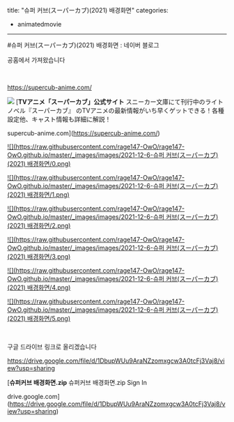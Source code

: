 title: "슈퍼 커브(スーパーカブ)(2021) 배경화면"
categories:
 - animatedmovie
---
#슈퍼 커브(スーパーカブ)(2021) 배경화면 : 네이버 블로그








공홈에서 가져왔습니다

​

<https://supercub-anime.com/>





 



[![](https://dthumb-phinf.pstatic.net/?src=%22https%3A%2F%2Fsupercub-anime.com%2Fcore_sys%2Fimages%2Fothers%2Fogp.jpg%22&type=ff500_300)](https://supercub-anime.com/)
[**TVアニメ「スーパーカブ」公式サイト**
スニーカー文庫にて刊行中のライトノベル『スーパーカブ』 のTVアニメの最新情報がいち早くゲットできる！各種設定他、キャスト情報も詳細に解説！


supercub-anime.com](https://supercub-anime.com/)




 



[![](https://raw.githubusercontent.com/rage147-OwO/rage147-OwO.github.io/master/_images/images/2021-12-6-슈퍼 커브(スーパーカブ)(2021) 배경화면/0.png)](#)








[![](https://raw.githubusercontent.com/rage147-OwO/rage147-OwO.github.io/master/_images/images/2021-12-6-슈퍼 커브(スーパーカブ)(2021) 배경화면/1.png)](#)








[![](https://raw.githubusercontent.com/rage147-OwO/rage147-OwO.github.io/master/_images/images/2021-12-6-슈퍼 커브(スーパーカブ)(2021) 배경화면/2.png)](#)








[![](https://raw.githubusercontent.com/rage147-OwO/rage147-OwO.github.io/master/_images/images/2021-12-6-슈퍼 커브(スーパーカブ)(2021) 배경화면/3.png)](#)








[![](https://raw.githubusercontent.com/rage147-OwO/rage147-OwO.github.io/master/_images/images/2021-12-6-슈퍼 커브(スーパーカブ)(2021) 배경화면/4.png)](#)








[![](https://raw.githubusercontent.com/rage147-OwO/rage147-OwO.github.io/master/_images/images/2021-12-6-슈퍼 커브(スーパーカブ)(2021) 배경화면/5.png)](#)








​

구글 드라이브 링크로 올리겠습니다

<https://drive.google.com/file/d/1DbupWUu9AraNZzomxgcw3A0tcFj3Vaj8/view?usp=sharing>





 



[**슈퍼커브 배경화면.zip**
슈퍼커브 배경화면.zip Sign In


drive.google.com](https://drive.google.com/file/d/1DbupWUu9AraNZzomxgcw3A0tcFj3Vaj8/view?usp=sharing)




 



​